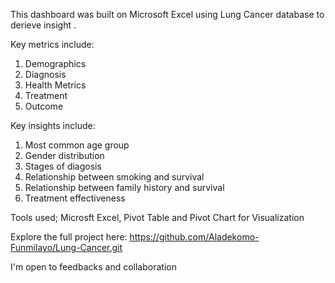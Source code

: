 This dashboard was built on Microsoft Excel using Lung Cancer database to derieve insight .

Key metrics include:
  1. Demographics
  2. Diagnosis
  3. Health Metrics
  4. Treatment
  5. Outcome

Key insights include:
  1. Most common age group
  2. Gender distribution
  3. Stages of diagosis
  4. Relationship between smoking and survival
  5. Relationship between family history and survival
  6. Treatment effectiveness

Tools used; Microsft Excel, Pivot Table and Pivot Chart for Visualization

Explore the full project here: https://github.com/Aladekomo-Funmilayo/Lung-Cancer.git

I'm open to feedbacks and collaboration

